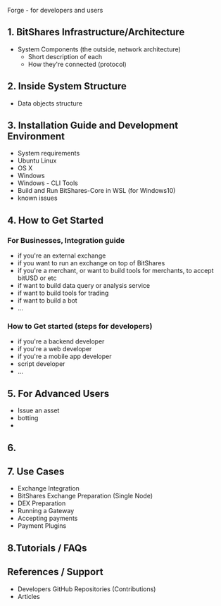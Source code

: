 Forge - for developers and users

## 1. BitShares Infrastructure/Architecture
- System Components (the outside, network architecture)
  - Short description of each
  - How they're connected (protocol)

## 2. Inside System Structure
- Data objects structure

## 3. Installation Guide and Development Environment
- System requirements
- Ubuntu Linux
- OS X
- Windows
- Windows - CLI Tools
- Build and Run BitShares-Core in WSL (for Windows10)
- known issues

## 4. How to Get Started 
### For Businesses, Integration guide
- if you're an external exchange
- if you want to run an exchange on top of BitShares
- if you're a merchant, or want to build tools for merchants, to accept bitUSD or etc
- if want to build data query or analysis service
- if want to build tools for trading
- if want to build a bot
- ...

### How to Get started (steps for developers)
- if you're a backend developer
- if you're a web developer
- if you're a mobile app developer
- script developer
- ...

## 5. For Advanced Users
- Issue an asset
- botting
- 

## 6. 

## 7. Use Cases
- Exchange Integration
- BitShares Exchange Preparation (Single Node)
- DEX Preparation
- Running a Gateway
- Accepting payments
- Payment Plugins  
 
## 8.Tutorials / FAQs

	
## References / Support
-  Developers GitHub Repositories (Contributions)
-  Articles

